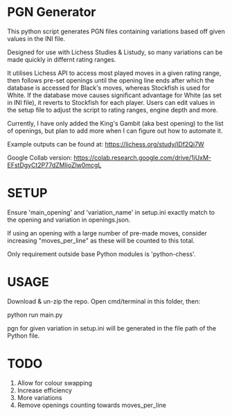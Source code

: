 # PGN Generator

This python script generates PGN files containing variations based off given values in the INI file. 

Designed for use with Lichess Studies & Listudy, so many variations can be made quickly in differnt rating ranges.

It utilises Lichess API to access most played moves in a given rating range, then follows pre-set openings until the opening line ends after which the database is accessed for Black's moves, whereas Stockfish is used for White.  If the database move causes significant advantage for White (as set in INI file), it reverts to Stockfish for each player. Users can edit values in the setup file to adjust the script to rating ranges, engine depth and more.

Currently, I have only added the King's Gambit (aka best opening) to the list of openings, but plan to add more when I can figure out how to automate it.

Example outputs can be found at: https://lichess.org/study/IDf2Qi7W

Google Collab version: https://colab.research.google.com/drive/1jUxM-EFstDgyCt2P77dZMljoZlw0mcgL


# SETUP

Ensure 'main_opening' and 'variation_name' in setup.ini exactly match to the opening and variation in openings.json.

If using an opening with a large number of pre-made moves, consider increasing "moves_per_line" as these will be counted to this total.

Only requirement outside base Python modules is 'python-chess'.

# USAGE

Download & un-zip the repo. Open cmd/terminal in this folder, then:

python run main.py

pgn for given variation in setup.ini will be generated in the file path of the Python file.



# TODO 

1. Allow for colour swapping
2. Increase efficiency 
3. More variations
4. Remove openings counting towards moves_per_line

